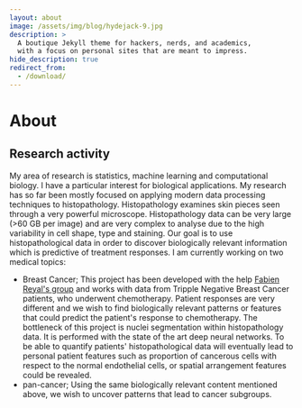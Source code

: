 ```yaml
---
layout: about
image: /assets/img/blog/hydejack-9.jpg
description: >
  A boutique Jekyll theme for hackers, nerds, and academics,
  with a focus on personal sites that are meant to impress.
hide_description: true
redirect_from:
  - /download/
---
```


# About

<!--author-->

## Research activity


My area of research is statistics, machine learning and computational biology. I have a particular interest for biological applications. My research has so far been mostly focused on applying modern data processing techniques to histopathology. Histopathology examines skin pieces seen through a very powerful microscope. Histopathology data can be very large (>60 GB per image) and are very complex to analyse due to the high variability in cell shape, type and staining. Our goal is to use histopathological data in order to discover biologically relevant information which is predictive of treatment responses.
I am currently working on two medical topics:
- Breast Cancer; This project has been developed with the help [Fabien Reyal's group](https://science.institut-curie.org/research/integrated-biology/u932-immunity-and-cancer/team-reyal/) and works with data from Tripple Negative Breast Cancer patients, who underwent chemotherapy. Patient responses are very different and we wish to find biologically relevant patterns or features that could predict the patient's response to chemotherapy. The bottleneck of this project is nuclei segmentation within histopathology data. It is performed with the state of the art deep neural networks. To be able to quantify patients' histopathological data will eventually lead to personal patient features such as proportion of cancerous cells with respect to the normal endothelial cells, or spatial arrangement features could be revealed.
- pan-cancer; Using the same biologically relevant content mentioned above, we wish to uncover patterns that lead to cancer subgroups.